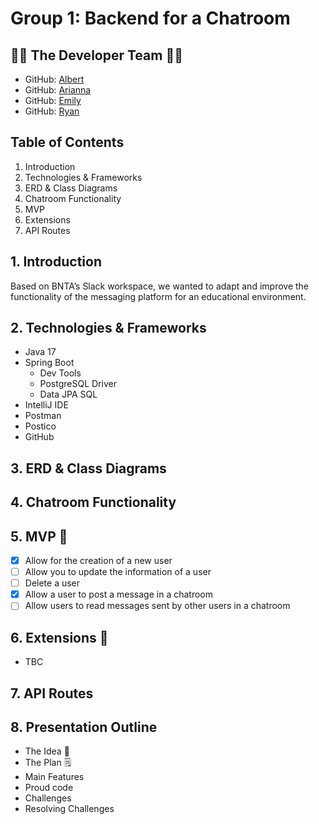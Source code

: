 # Group 1: Backend for a Chatroom

## 👥🎸 The Developer Team 🎸👥
- GitHub: [Albert](https://github.com/Al-B-code)
- GitHub: [Arianna](https://github.com/Ariannacoseschi)
- GitHub: [Emily](https://github.com/remily23)
- GitHub: [Ryan](https://github.com/RyanNekadio)

## Table of Contents
1. Introduction
2. Technologies & Frameworks
3. ERD & Class Diagrams
4. Chatroom Functionality
5. MVP
6. Extensions
7. API Routes

## 1. Introduction 
Based on BNTA’s Slack workspace, we wanted to adapt and improve the functionality of the messaging platform for an educational environment.

## 2. Technologies & Frameworks
- Java 17
- Spring Boot
  - Dev Tools
  - PostgreSQL Driver
  - Data JPA SQL
- IntelliJ IDE
- Postman
- Postico
- GitHub

## 3. ERD & Class Diagrams

## 4. Chatroom Functionality

## 5. MVP 🫡
- [X] Allow for the creation of a new user
- [ ] Allow you to update the information of a user
- [ ] Delete a user
- [X] Allow a user to post a message in a chatroom
- [ ] Allow users to read messages sent by other users in a chatroom

## 6. Extensions 💪
- TBC

## 7. API Routes

## 8. Presentation Outline
- The Idea 🧠
- The Plan 🗒️
- Main Features 
- Proud code
- Challenges 
- Resolving Challenges 


